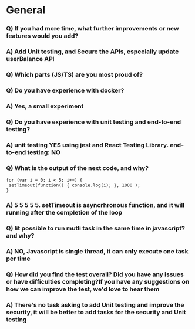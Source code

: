 # General

### Q) If you had more time, what further improvements or new features would you add?
### A) Add Unit testing, and Secure the APIs, especially update userBalance API

### Q) Which parts (JS/TS) are you most proud of?


### Q) Do you have experience with docker?
### A) Yes, a small experiment

### Q) Do you have experience with unit testing and end-to-end testing?
### A) unit testing YES using jest and React Testing Library. end-to-end testing: NO
### Q) What is the output of the next code, and why?

```
for (var i = 0; i < 5; i++) {
 setTimeout(function() { console.log(i); }, 1000 );
}
```
### A) 5 5 5 5 5. setTimeout is asyncrhronous function, and it will running after the completion  of the loop

### Q) Iit possible to run mutli task in the same time in javascript? and why?
### A) NO, Javascript is single thread, it can only execute one task per time

### Q) How did you find the test overall? Did you have any issues or have difficulties completing?If you have any suggestions on how we can improve the test, we'd love to hear them
### A) There's no task asking to add Unit testing and improve the security, it will be better to add tasks for the security and Unit testing